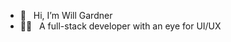 - 👋 &nbsp; Hi, I’m Will Gardner
- 👨‍💻 &nbsp; A full-stack developer with an eye for UI/UX

<!---
willgardner9/willgardner9 is a ✨ special ✨ repository because its `README.md` (this file) appears on your GitHub profile.
You can click the Preview link to take a look at your changes.
--->
